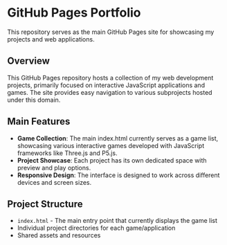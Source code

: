 # GitHub Pages Portfolio

This repository serves as the main GitHub Pages site for showcasing my projects and web applications.

## Overview

This GitHub Pages repository hosts a collection of my web development projects, primarily focused on interactive JavaScript applications and games. The site provides easy navigation to various subprojects hosted under this domain.

## Main Features

- **Game Collection**: The main index.html currently serves as a game list, showcasing various interactive games developed with JavaScript frameworks like Three.js and P5.js.
- **Project Showcase**: Each project has its own dedicated space with preview and play options.
- **Responsive Design**: The interface is designed to work across different devices and screen sizes.

## Project Structure

- `index.html` - The main entry point that currently displays the game list
- Individual project directories for each game/application
- Shared assets and resources
